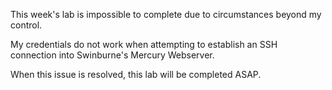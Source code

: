 This week's lab is impossible to complete due to circumstances beyond my control.

My credentials do not work when attempting to establish an SSH connection into Swinburne's Mercury Webserver.

When this issue is resolved, this lab will be completed ASAP.